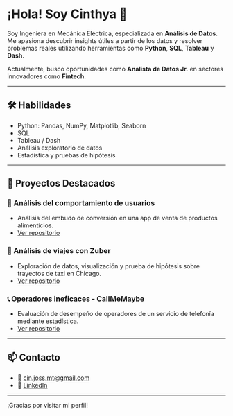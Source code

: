 # ¡Hola! Soy Cinthya 👋

Soy Ingeniera en Mecánica Eléctrica, especializada en **Análisis de Datos**. Me apasiona descubrir insights útiles a partir de los datos y resolver problemas reales utilizando herramientas como **Python**, **SQL**, **Tableau** y **Dash**.

Actualmente, busco oportunidades como **Analista de Datos Jr.** en sectores innovadores como **Fintech**.

---

## 🛠️ Habilidades

- Python: Pandas, NumPy, Matplotlib, Seaborn
- SQL
- Tableau / Dash
- Análisis exploratorio de datos
- Estadística y pruebas de hipótesis

---

## 📁 Proyectos Destacados

### 🛒 Análisis del comportamiento de usuarios
- Análisis del embudo de conversión en una app de venta de productos alimenticios.
- [Ver repositorio](#) <!-- (https://tripleten.com/trainer/data-analyst/lesson/b477d1a2-5aa2-49fa-ac31-418ae4569b26/task/e3c36914-4b90-4070-beb0-edfb8e9650de/?from=program)
-->

### 🚕 Análisis de viajes con Zuber
- Exploración de datos, visualización y prueba de hipótesis sobre trayectos de taxi en Chicago.
- [Ver repositorio](#) <!-- (https://tripleten.com/trainer/data-analyst/lesson/d31b4867-8870-44f1-a923-d728048022d7/task/d6f12919-6192-4ff4-81e2-8e7840e42681/?from=program) -->

### 📞 Operadores ineficaces - CallMeMaybe
- Evaluación de desempeño de operadores de un servicio de telefonía mediante estadística.
- [Ver repositorio](#) <!-- (https://tripleten.com/trainer/data-analyst/lesson/e3b255f4-1c60-4029-81c8-99c9f6f53d9d/task/5ce99869-706a-412a-a91d-508e6e6f758e/?from=program)
 -->

---

## 📫 Contacto

- 📧 cin.joss.mt@gmail.com
- 💼 [LinkedIn](#) <!-- www.linkedin.com/in/cinthya-martinez-7b10a2232 -->

---

¡Gracias por visitar mi perfil!
  
